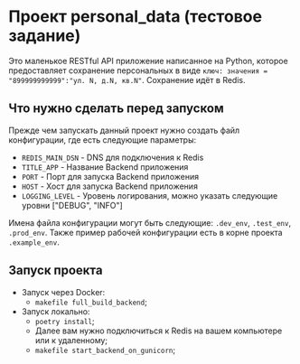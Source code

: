 # Проект personal_data (тестовое задание)

Это маленькое RESTful API приложение написанное на Python, которое 
предоставляет сохранение персональных в виде `ключ: значения = "899999999999":"ул. N, д.N, кв.N"`.
Сохранение идёт в Redis.

## Что нужно сделать перед запуском

Прежде чем запускать данный проект нужно создать файл конфигурации, где есть следующие параметры:
- `REDIS_MAIN_DSN` - DNS для подключения к Redis
- `TITLE_APP` - Название Backend приложения
- `PORT` - Порт для запуска Backend приложения
- `HOST` - Хост для запуска Backend приложения
- `LOGGING_LEVEL` - Уровень логирования, можно указать следующие уровни \["DEBUG", "INFO"]

Имена файла конфигурации могут быть следующие: `.dev_env`, `.test_env`, `.prod_env`. 
Также пример рабочей конфигурации есть в корне проекта `.example_env`.

## Запуск проекта

- Запуск через Docker:
  - ``makefile full_build_backend``;
- Запуск локально:
  - ``poetry install``;
  - Далее вам нужно подключиться к Redis на вашем компьютере или к удаленному;
  - ``makefile start_backend_on_gunicorn``;